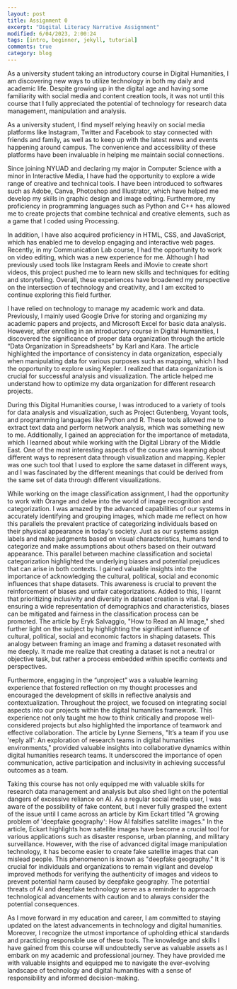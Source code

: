 ```yaml
---
layout: post
title: Assignment 0
excerpt: "Digital Literacy Narrative Assignment"
modified: 6/04/2023, 2:00:24
tags: [intro, beginner, jekyll, tutorial]
comments: true
category: blog
---
```


As a university student taking an introductory course in Digital Humanities, I am discovering new ways to utilize technology in both my daily and academic life. Despite growing up in the digital age and having some familiarity with social media and content creation tools, it was not until this course that I fully appreciated the potential of technology for research data management, manipulation and analysis.

As a university student, I find myself relying heavily on social media platforms like Instagram, Twitter and Facebook to stay connected with friends and family, as well as to keep up with the latest news and events happening around campus. The convenience and accessibility of these platforms have been invaluable in helping me maintain social connections. 

Since joining NYUAD and declaring my major in Computer Science with a minor in Interactive Media, I have had the opportunity to explore a wide range of creative and technical tools. I have been introduced to softwares such as Adobe, Canva, Photoshop and Illustrator, which have helped me develop my skills in graphic design and image editing. Furthermore, my proficiency in programming languages such as Python and C++ has allowed me to create projects that combine technical and creative elements, such as a game that I coded using Processing.

In addition, I have also acquired proficiency in HTML, CSS, and JavaScript, which has enabled me to develop engaging and interactive web pages. Recently, in my Communication Lab course, I had the opportunity to work on video editing, which was a new experience for me. Although I had previously used tools like Instagram Reels and iMovie to create short videos, this project pushed me to learn new skills and techniques for editing and storytelling. Overall, these experiences have broadened my perspective on the intersection of technology and creativity, and I am excited to continue exploring this field further.

I have relied on technology to manage my academic work and data. Previously, I mainly used Google Drive for storing and organizing my academic papers and projects, and Microsoft Excel for basic data analysis. However, after enrolling in an introductory course in Digital Humanities, I discovered the significance of proper data organization through the article “Data Organization in Spreadsheets” by Karl and Kara. The article highlighted the importance of consistency in data organization, especially when manipulating data for various purposes such as mapping, which I had the opportunity to explore using Kepler. I realized that data organization is crucial for successful analysis and visualization. The article helped me understand how to optimize my data organization for different research projects.

During this Digital Humanities course, I was introduced to a variety of tools for data analysis and visualization, such as Project Gutenberg, Voyant tools, and programming languages like Python and R. These tools allowed me to extract text data and perform network analysis, which was something new to me. Additionally, I gained an appreciation for the importance of metadata, which I learned about while working with the Digital Library of the Middle East. One of the most interesting aspects of the course was learning about different ways to represent data through visualization and mapping. Kepler was one such tool that I used to explore the same dataset in different ways, and I was fascinated by the different meanings that could be derived from the same set of data through different visualizations. 

While working on the image classification assignment, I had the opportunity to work with Orange and delve into the world of image recognition and categorization. I was amazed by the advanced capabilities of our systems in accurately identifying and grouping images, which made me reflect on how this parallels the prevalent practice of categorizing individuals based on their physical appearance in today's society. Just as our systems assign labels and make judgments based on visual characteristics, humans tend to categorize and make assumptions about others based on their outward appearance. This parallel between machine classification and societal categorization highlighted the underlying biases and potential prejudices that can arise in both contexts. I gained valuable insights into the importance of acknowledging the cultural, political, social and economic influences that shape datasets. This awareness is crucial to prevent the reinforcement of biases and unfair categorizations. Added to this, I learnt that prioritizing inclusivity and diversity in dataset creation is vital. By ensuring a wide representation of demographics and characteristics, biases can be mitigated and fairness in the classification process can be promoted. The article by Eryk Salvaggio, "How to Read an AI Image," shed further light on the subject by highlighting the significant influence of cultural, political, social and economic factors in shaping datasets. This analogy between framing an image and framing a dataset resonated with me deeply. It made me realize that creating a dataset is not a neutral or objective task, but rather a process embedded within specific contexts and perspectives. 

Furthermore, engaging in the “unproject” was a valuable learning experience that fostered reflection on my thought processes and encouraged the development of skills in reflective analysis and contextualization. Throughout the project, we focused on integrating social aspects into our projects within the digital humanities framework. This experience not only taught me how to think critically and propose well-considered projects but also highlighted the importance of teamwork and effective collaboration. The article by Lynne Siemens, "It’s a team if you use 'reply all': An exploration of research teams in digital humanities environments," provided valuable insights into collaborative dynamics within digital humanities research teams. It underscored the importance of open communication, active participation and inclusivity in achieving successful outcomes as a team.  

Taking this course has not only equipped me with valuable skills for research data management and analysis but also shed light on the potential dangers of excessive reliance on AI. As a regular social media user, I was aware of the possibility of fake content, but I never fully grasped the extent of the issue until I came across an article by Kim Eckart titled "A growing problem of 'deepfake geography': How AI falsifies satellite images." In the article, Eckart highlights how satellite images have become a crucial tool for various applications such as disaster response, urban planning, and military surveillance. However, with the rise of advanced digital image manipulation technology, it has become easier to create fake satellite images that can mislead people. This phenomenon is known as "deepfake geography." It is crucial for individuals and organizations to remain vigilant and develop improved methods for verifying the authenticity of images and videos to prevent potential harm caused by deepfake geography. The potential threats of AI and deepfake technology serve as a reminder to approach technological advancements with caution and to always consider the potential consequences. 

As I move forward in my education and career, I am committed to staying updated on the latest advancements in technology and digital humanities. Moreover, I recognize the utmost importance of upholding ethical standards and practicing responsible use of these tools. The knowledge and skills I have gained from this course will undoubtedly serve as valuable assets as I embark on my academic and professional journey. They have provided me with valuable insights and equipped me to navigate the ever-evolving landscape of technology and digital humanities with a sense of responsibility and informed decision-making.


